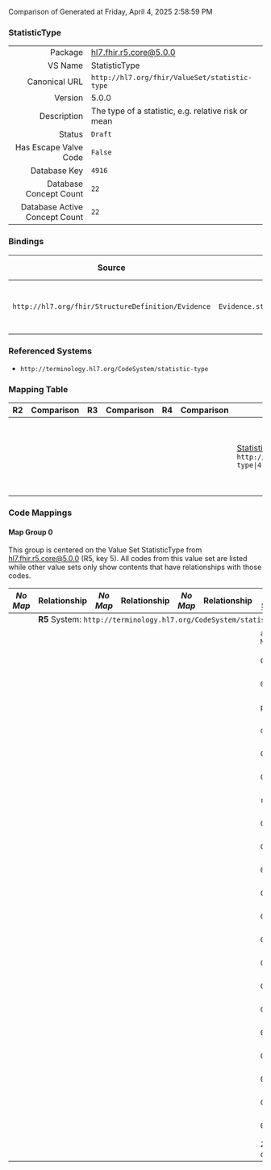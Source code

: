 Comparison of 
Generated at Friday, April 4, 2025 2:58:59 PM

### StatisticType

|      |     |
| ---: | --- |
| Package | hl7.fhir.r5.core@5.0.0 |
| VS Name | StatisticType |
| Canonical URL | `http://hl7.org/fhir/ValueSet/statistic-type` |
| Version | 5.0.0 |
| Description | The type of a statistic, e.g. relative risk or mean |
| Status | `Draft` |
| Has Escape Valve Code | `False` |
| Database Key | `4916` |
| Database Concept Count | `22` |
| Database Active Concept Count | `22` |
### Bindings

| Source | Element | Binding | Strength | Element Short |
| ------ | ------- | ------- | -------- | ------------- |
| `http://hl7.org/fhir/StructureDefinition/Evidence` | `Evidence.statistic.statisticType` | `http://hl7.org/fhir/ValueSet/statistic-type` | `Extensible` | Type of statistic, e.g., relative risk |

### Referenced Systems

* `http://terminology.hl7.org/CodeSystem/statistic-type`
### Mapping Table

| R2 | Comparison | R3 | Comparison | R4 | Comparison | R4B | Comparison | R5
| --- | --- | --- | --- | --- | --- | --- | --- | ---
| | | | | | | [StatisticType](/docs/R4B/ValueSets/StatisticType.md)<br/> `http://hl7.org/fhir/ValueSet/statistic-type\|4.3.0` | →→→→→→→<br/>``<br/>- DBKey: `883`<br/>- Reviewed: `n/a`<br/>- By: `n/a`<br/>→→→→→→→<hr/>←←←←←←←<br/>``<br/>- DBKey: `1144`<br/>- Reviewed: `n/a`<br/>- By: `n/a`<br/>←←←←←←←| [StatisticType](/docs/R5/ValueSets/StatisticType.md)<br/> `http://hl7.org/fhir/ValueSet/statistic-type\|5.0.0` 

### Code Mappings


#### Map Group 0

This group is centered on the Value Set StatisticType from hl7.fhir.r5.core@5.0.0 (R5, key 5).
All codes from this value set are listed while other value sets only show contents that have relationships with those codes.

| *No Map* | Relationship | *No Map* | Relationship | *No Map* | Relationship | [R4B StatisticType](/docs/R4B/ValueSets/StatisticType.md)| Relationship | R5 StatisticType
| --- | --- | --- | --- | --- | --- | --- | --- | ---
| <td colspan="8">**R5** System: `http://terminology.hl7.org/CodeSystem/statistic-type`
| | | | | | | `absolute-MedianDiff`| _Equivalent_ <br/>(8201/10506)| **`absolute-MedianDiff`**
| | | | | | | `C25463`| _Equivalent_ <br/>(8191/10496)| **`C25463`**
| | | | | | | `0000301`| _Equivalent_ <br/>(8184/10489)| **`0000301`**
| | | | | | | `predictedRisk`| _Equivalent_ <br/>(8203/10508)| **`predictedRisk`**
| | | | | | | `descriptive`| _Equivalent_ <br/>(8202/10507)| **`descriptive`**
| | | | | | | `C93150`| _Equivalent_ <br/>(8199/10504)| **`C93150`**
| | | | | | | `C16726`| _Equivalent_ <br/>(8188/10493)| **`C16726`**
| | | | | | | `rate-ratio`| _Equivalent_ <br/>(8204/10509)| **`rate-ratio`**
| | | | | | | `C25564`| _Equivalent_ <br/>(8192/10497)| **`C25564`**
| | | | | | | `C53319`| _Equivalent_ <br/>(8196/10501)| **`C53319`**
| | | | | | | `0000457`| _Equivalent_ <br/>(8186/10491)| **`0000457`**
| | | | | | | `C28007`| _Equivalent_ <br/>(8194/10499)| **`C28007`**
| | | | | | | `C25570`| _Equivalent_ <br/>(8193/10498)| **`C25570`**
| | | | | | | `C16932`| _Equivalent_ <br/>(8189/10494)| **`C16932`**
| | | | | | | `C65172`| _Equivalent_ <br/>(8198/10503)| **`C65172`**
| | | | | | | `C17010`| _Equivalent_ <br/>(8190/10495)| **`C17010`**
| | | | | | | `C44256`| _Equivalent_ <br/>(8195/10500)| **`C44256`**
| | | | | | | `0000565`| _Equivalent_ <br/>(8187/10492)| **`0000565`**
| | | | | | | `C93152`| _Equivalent_ <br/>(8200/10505)| **`C93152`**
| | | | | | | `0000424`| _Equivalent_ <br/>(8185/10490)| **`0000424`**
| | | | | | | `C65171`| _Equivalent_ <br/>(8197/10502)| **`C65171`**
| | | | | | | `0000100`| _Equivalent_ <br/>(8183/10488)| **`0000100`**
| | | | | | | *22 of 22 codes used* | | *22 of 22 codes used* 

